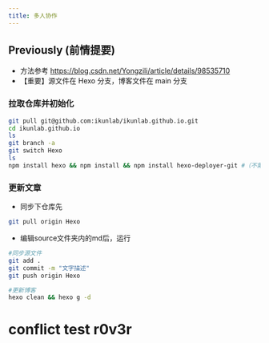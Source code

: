 ```yaml
---
title: 多人协作
---
```


## Previously (前情提要)

* 方法参考 https://blog.csdn.net/Yongzili/article/details/98535710
* 【重要】源文件在 Hexo 分支，博客文件在 main 分支

### 拉取仓库并初始化

``` bash
git pull git@github.com:ikunlab/ikunlab.github.io.git
cd ikunlab.github.io
ls
git branch -a
git switch Hexo
ls
npm install hexo && npm install && npm install hexo-deployer-git #（不需要hexo init）
```

### 更新文章

* 同步下仓库先

``` bash
git pull origin Hexo
```

* 编辑source文件夹内的md后，运行

``` bash
#同步源文件
git add .
git commit -m "文字描述"
git push origin Hexo 

#更新博客
hexo clean && hexo g -d
```
# conflict test r0v3r